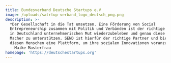 ```yaml
---
title: Bundesverband Deutsche Startups e.V
image: /uploads/satrtup-verband_logo_deutsch_png.png
description: >-
  *Der Gesellschaft in die Tat umsetzen. Eine Förderung von Social
  Entrepreneurship zusammen mit Politik und Verbänden ist der richtige Weg, um
  in Deutschland unternehmerischen Mut wiederzubeleben und genau diese kreativen
  Macher zu unterstützen. SEND ist hierfür der richtige Partner und bietet eben
  diesen Menschen eine Plattform, um ihre sozialen Innovationen voranzutreiben.*
  - Maike Masterfrau
homepage: 'https://deutschestartups.org'
---
```

